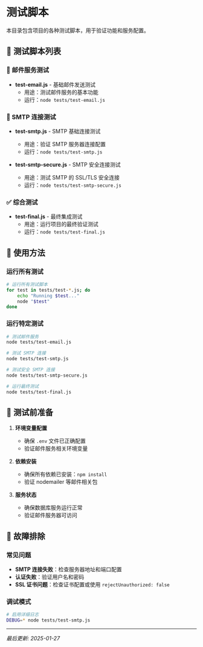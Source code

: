 # 测试脚本

本目录包含项目的各种测试脚本，用于验证功能和服务配置。

## 📁 测试脚本列表

### 📧 邮件服务测试
- **test-email.js** - 基础邮件发送测试
  - 用途：测试邮件服务的基本功能
  - 运行：`node tests/test-email.js`

### 🔐 SMTP 连接测试
- **test-smtp.js** - SMTP 基础连接测试
  - 用途：验证 SMTP 服务器连接配置
  - 运行：`node tests/test-smtp.js`

- **test-smtp-secure.js** - SMTP 安全连接测试
  - 用途：测试 SMTP 的 SSL/TLS 安全连接
  - 运行：`node tests/test-smtp-secure.js`

### ✅ 综合测试
- **test-final.js** - 最终集成测试
  - 用途：运行项目的最终验证测试
  - 运行：`node tests/test-final.js`

## 🚀 使用方法

### 运行所有测试
```bash
# 运行所有测试脚本
for test in tests/test-*.js; do
    echo "Running $test..."
    node "$test"
done
```

### 运行特定测试
```bash
# 测试邮件服务
node tests/test-email.js

# 测试 SMTP 连接
node tests/test-smtp.js

# 测试安全 SMTP 连接
node tests/test-smtp-secure.js

# 运行最终测试
node tests/test-final.js
```

## 📝 测试前准备

1. **环境变量配置**
   - 确保 `.env` 文件已正确配置
   - 验证邮件服务相关环境变量

2. **依赖安装**
   - 确保所有依赖已安装：`npm install`
   - 验证 nodemailer 等邮件相关包

3. **服务状态**
   - 确保数据库服务运行正常
   - 验证邮件服务器可访问

## 🔧 故障排除

### 常见问题
- **SMTP 连接失败**：检查服务器地址和端口配置
- **认证失败**：验证用户名和密码
- **SSL 证书问题**：检查证书配置或使用 `rejectUnauthorized: false`

### 调试模式
```bash
# 启用详细日志
DEBUG=* node tests/test-smtp.js
```

---

*最后更新: 2025-01-27*
